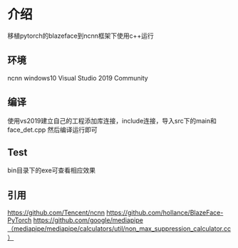# 介绍
移植pytorch的blazeface到ncnn框架下使用c++运行

## 环境

ncnn
windows10
Visual Studio 2019 Community

## 编译
使用vs2019建立自己的工程添加库连接，include连接，导入src下的main和face_det.cpp
然后编译运行即可

## Test
bin目录下的exe可查看相应效果

## 引用

https://github.com/Tencent/ncnn
https://github.com/hollance/BlazeFace-PyTorch
https://github.com/google/mediapipe（mediapipe/mediapipe/calculators/util/non_max_suppression_calculator.cc）
